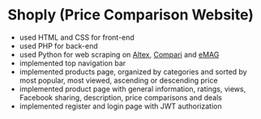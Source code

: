 # Shoply (Price Comparison Website)  
 - used HTML and CSS for front-end  
 - used PHP for back-end  
 - used Python for web scraping on [Altex](https://altex.ro/), [Compari](https://www.compari.ro/) and [eMAG](https://www.emag.ro/)
 - implemented top navigation bar  
 - implemented products page, organized by categories and sorted by most popular, most viewed, ascending or descending price  
 - implemented product page with general information, ratings, views, Facebook sharing, description, price comparisons and deals  
- implemented register and login page with JWT authorization  